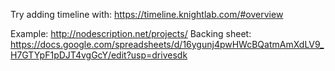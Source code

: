 Try adding timeline with:
https://timeline.knightlab.com/#overview

Example:
http://nodescription.net/projects/
Backing sheet: https://docs.google.com/spreadsheets/d/16ygunj4pwHWcBQatmAmXdLV9_H7GTYpF1pDJT4vgGcY/edit?usp=drivesdk